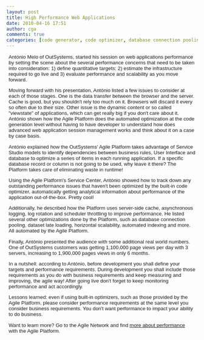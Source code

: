 ```yaml
---
layout: post
title: High Performance Web Applications
date: 2010-04-16 17:51
author: cga
comments: true
categories: [code generator, code optimizer, database connection pooling, Dev Zone, memory optimization, performance management, viewstate]
---
```

<div>
<div style="margin: 6px; padding: 0px; font-family: Arial; font-size: 10pt; counter-reset: __goog_page__ 0; line-height: normal;">

António Melo of OutSystems, started his session on web applications performance by setting the scene about the several performance concerns that need to be taken into consideration: 1) define quantitative targets; 2) estimate the infrastructure required to go live and 3) evaluate performance and scalability as you move forward.

Moving forward with his presentation, António listed a few issues to consider at each of those stages. One is the data transfer between the browser and the server. <!--more-->Cache is good, but you shouldn't rely too much on it. Browsers will discard it every so often due to their size. Other issue is the dynamic content or so called "viewstate" of applications, which can get really big if you don't care about it. António shown how the Agile Platform does the automated optimization at the code generation level without having to have developer to understand how does advanced web application session management works and think about it on a case by case basis.

António explained how the OutSystems' Agile Platform takes advantage of Service Studio models to identify dependencies between business rules, User Interface and database to optimize a series of items in each running application. If a specific database record or column is not going to be used, why leave it there? The Platform takes care of eliminating waste in runtime!

Using the Agile Platform's Service Center, António showed how to track down any outstanding performance issues that haven't been optimized by the built-in code optimizer, automatically getting analytical information about performance of the application out-of-the-box. Pretty cool!

Additionally, he described how the Platform uses server-side cache, asynchronous logging, log rotation and scheduler throttling to improve performance. He listed several other optimizations done by the Platform, such as database connection pooling, dataset late loading, horizontal scalability, automated indexing and more. All automated by the Agile Platform.

Finally, António presented the audience with some additional real world numbers. One of OutSystems customers was getting 1,100,000 page views per day with 3 servers, increasing to 1,900,000 pages views in only 6 months.

In a nutshell: according to António, before development you shall define your targets and performance requirements. During development you shall include those requirements as you do with business requirements and keep measuring and improving, the agile way! After going live don't forget to keep monitoring performance and act accordingly.

Lessons learned: even if using built-in optimizers, such as those provided by the Agile Platform, please consider performance requirements at the same level you consider business requirements. You don't want performance to impact your ability to do business.

Want to learn more? Go to the Agile Network and find <a href="http://www.outsystems.com/NetworkSearch/Entry_Search.aspx?SearchQuery=performance">more about performance</a> with the Agile Platform.

</div>
</div>
&nbsp;
